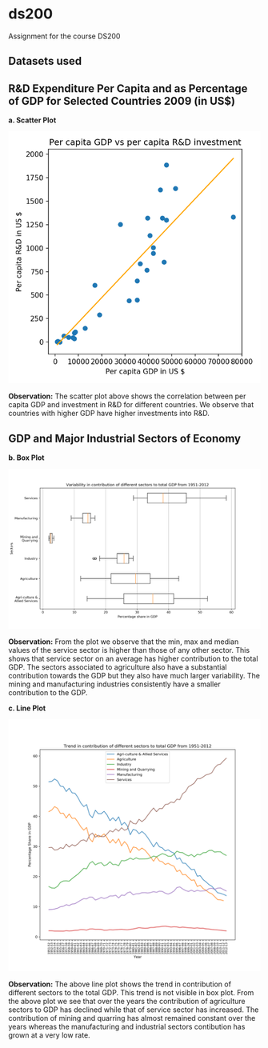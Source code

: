 # ds200
Assignment for the course DS200


## Datasets used

## R&D Expenditure Per Capita and as Percentage of GDP for Selected Countries 2009 (in US$)

**a. Scatter Plot**

![Per capita GDP vs per capita investment in R&D](images/fig1.png)

**Observation:** The scatter plot above shows the correlation between per capita GDP and investment in R&D for different countries. We observe that countries with higher GDP have higher investments into R&D.

## GDP and Major Industrial Sectors of Economy

**b. Box Plot**

![Variability in contribution of different sectors to total GDP from 1951-2012](images/fig2.png)

**Observation:** From the plot we observe that the min, max and median values of the service sector is higher than those of any other sector. This shows that service sector on an average has higher contribution to the total GDP. The sectors associated to agriculture also have a substantial contribution towards the GDP but they also have much larger variability. The mining and manufacturing industries consistently have a smaller contribution to the GDP.

**c. Line Plot**

![Trend in contribution of different sectors to total GDP from 1951-2012](images/fig3.png)

**Observation:** The above line plot shows the trend in contribution of different sectors to the total GDP. This trend is not visible in box plot. From the above plot we see that over the years the contribution of agriculture sectors to GDP has declined while that of service sector has increased. The contribution of mining and quarring has almost remained constant over the years whereas the manufacturing and industrial sectors contibution has grown at a very low rate.
